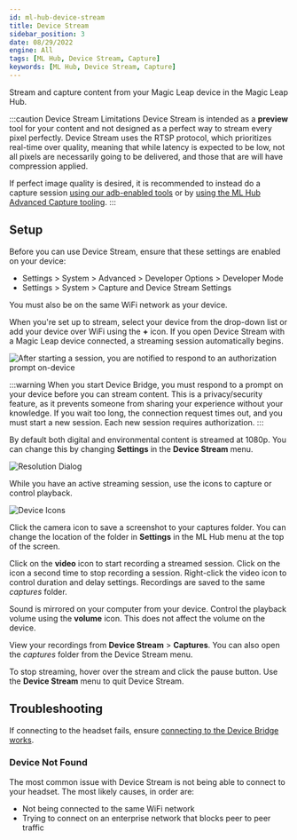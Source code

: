 ```yaml
---
id: ml-hub-device-stream
title: Device Stream
sidebar_position: 3
date: 08/29/2022
engine: All
tags: [ML Hub, Device Stream, Capture]
keywords: [ML Hub, Device Stream, Capture]
---
```


Stream and capture content from your Magic Leap device in the Magic Leap Hub.

:::caution Device Stream Limitations
Device Stream is intended as a **preview** tool for your content and not designed as a perfect way to stream every pixel perfectly. Device Stream uses the RTSP protocol, which prioritizes real-time over quality, meaning that while latency is expected to be low, not all pixels are necessarily going to be delivered, and those that are will have compression applied.

If perfect image quality is desired, it is recommended to instead do a capture session [using our adb-enabled tools](/versioned_docs/version-22-May-2023/guides/developer-tools/android-debug-bridge/android-capture-commands) or by [using the ML Hub Advanced Capture tooling](/versioned_docs/version-22-May-2023/guides/developer-tools/ml-hub/ml-hub-advanced-capture).
:::

## Setup

Before you can use Device Stream, ensure that these settings are enabled on your device:

* Settings > System > Advanced > Developer Options > Developer Mode
* Settings > System > Capture and Device Stream Settings

You must also be on the same WiFi network as your device.

When you're set up to stream, select your device from the drop-down list or add your device over WiFi using the **+** icon.  If you open Device Stream with a Magic Leap device connected, a streaming session automatically begins.

![After starting a session, you are notified to respond to an authorization prompt on-device](/img/unity/DeviceStreamNotify.png)

:::warning
When you start Device Bridge, you must respond to a prompt on your device before you can stream content. This is a privacy/security feature, as it prevents someone from sharing your experience without your knowledge. If you wait too long, the connection request times out, and you must start a new session. Each new session requires authorization.
:::

By default both digital and environmental content is streamed at 1080p. You can change this by changing **Settings** in the **Device Stream** menu.

![Resolution Dialog](/img/unity/DeviceStreamResolution.png)

While you have an active streaming session, use the icons to capture or control playback.

![Device Icons](/img/unity/DeviceStreamIcons.png)

Click the camera icon to save a screenshot to your captures folder. You can change the location of the folder in **Settings** in the ML Hub menu at the top of the screen.

Click on the **video** icon to start recording a streamed session. Click on the icon a second time to stop recording a session. Right-click the video icon to control duration and delay settings. Recordings are saved to the same *captures* folder.

Sound is mirrored on your computer from your device. Control the playback volume using the **volume** icon. This does not affect the volume on the device.

View your recordings from **Device Stream** > **Captures**. You can also open the *captures* folder from the Device Stream menu.

To stop streaming, hover over the stream and click the pause button. Use the **Device Stream** menu to quit Device Stream.

## Troubleshooting

If connecting to the headset fails, ensure [connecting to the Device Bridge works](/versioned_docs/version-22-May-2023/guides/developer-tools/ml-hub/ml-hub-device-bridge#wifi-bridge).

### Device Not Found

The most common issue with Device Stream is not being able to connect to your headset. The most likely causes, in order are:

- Not being connected to the same WiFi network
- Trying to connect on an enterprise network that blocks peer to peer traffic


